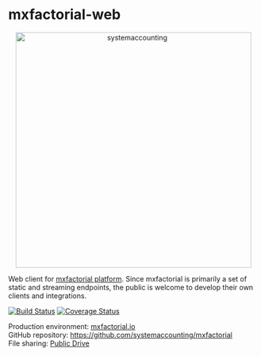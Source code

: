 # mxfactorial-web
<p align="center">
  <a href="http://www.systemaccounting.org/math_identity" target="_blank"><img width="475" alt="systemaccounting" src="https://user-images.githubusercontent.com/12200465/37568924-06f05d08-2a99-11e8-8891-60f373b33421.png"></a>
</p>

Web client for [mxfactorial platform](https://github.com/systemaccounting/mxfactorial). Since mxfactorial is primarily a set of static and streaming endpoints, the public is welcome to develop their own clients and integrations.

[![Build Status](https://travis-ci.org/systemaccounting/mxfactorial.svg?branch=master)](https://travis-ci.org/systemaccounting/mxfactorial) [![Coverage Status](https://coveralls.io/repos/github/systemaccounting/mxfactorial/badge.svg?branch=master&service=github)](https://coveralls.io/github/systemaccounting/mxfactorial?branch=master)

Production environment: [mxfactorial.io](https://mxfactorial.io/)  
GitHub repository: https://github.com/systemaccounting/mxfactorial  
File sharing: [Public Drive](https://drive.google.com/open?id=0B9xlXsaN9dVQWkJERUxNRVZQVWc)  

